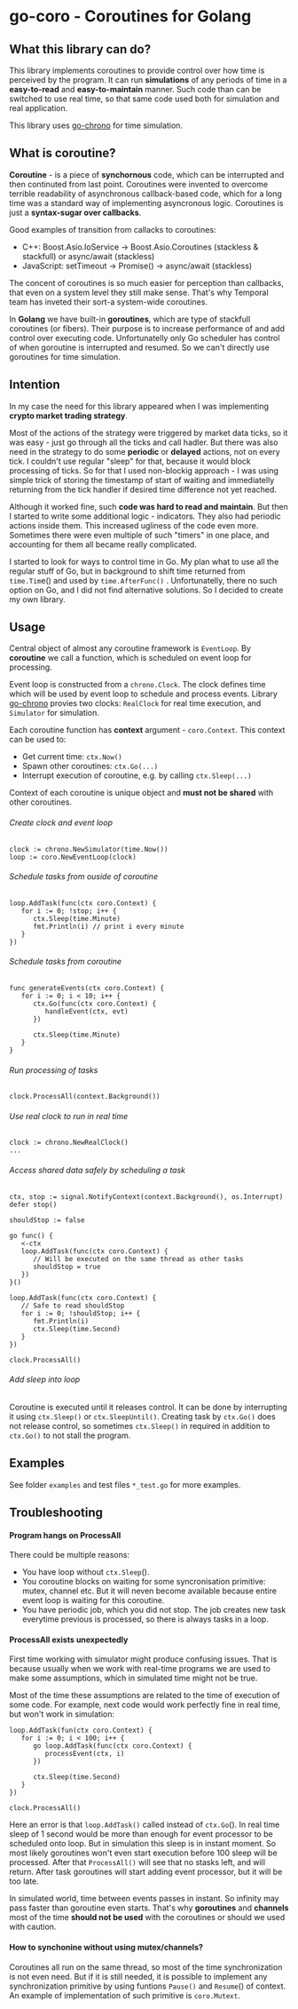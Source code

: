 # go-coro - Coroutines for Golang

## What this library can do?

This library implements coroutines to provide control over how time is perceived by the program. It can run **simulations** of any periods of time in a **easy-to-read** and **easy-to-maintain** manner. Such code than can be switched to use real time, so that same code used both for simulation and real application.

This library uses [go-chrono](github.com/nnikolash/go-chrono) for time simulation.

## **What is coroutine?**

**Coroutine** - is a piece of **synchornous** code, which can be interrupted and then continuted from last point. Coroutines were invented to overcome terrible readability of asynchronous callback-based code, which for a long time was a standard way of implementing asyncronous logic. Coroutines is just a **syntax-sugar over callbacks**.

Good examples of transition from callacks to coroutines:

* C++: Boost.Asio.IoService -> Boost.Asio.Coroutines (stackless & stackfull) or async/await (stackless)
* JavaScript: setTimeout -> Promise() -> async/await (stackless)

The concent of coroutines is so much easier for perception than callbacks, that even on a system level they still make sense.  That's why Temporal team has inveted their sort-a system-wide coroutines.

In **Golang** we have built-in **goroutines**, which are type of stackfull coroutines (or fibers). Their purpose is to increase performance of and add control over executing code.
Unfortunatelly only Go scheduler has control of when goroutine is interrupted and resumed. So we can't directly use goroutines for time simulation.

## Intention

In my case the need for this library appeared when I was implementing **crypto market trading strategy**.

Most of the actions of the strategy were triggered by market data ticks, so it was easy - just go through all the ticks and call hadler. But there was also need in the strategy to do some **periodic** or **delayed** actions, not on every tick. I couldn't use regular "sleep" for that, because it would block processing of ticks. So for that I used non-blockig approach - I was using simple trick of storing the timestamp of start of waiting and immediatelly returning from the tick handler if desired time difference not yet reached.

Although it worked fine, such **code was hard to read and maintain**. But then I started to write some additional logic - indicators. They also had periodic actions inside them. This increased ugliness of the code even more. Sometimes there were even multiple of such "timers" in one place, and accounting for them all became really complicated.

I started to look for ways to control time in Go. My plan what to use all the regular stuff of Go, but in background to shift time returned from `time.Tim`e() and used by `time.AfterFunc()` .
Unfortunatelly, there no such option on Go, and I did not find alternative solutions. So I decided to create my own library.

## Usage

Central object of almost any coroutine framework is `EventLoop`. By **coroutine** we call a function, which is scheduled on event loop for processing.

Event loop is constructed from a `chrono.Clock`. The clock defines time which will be used by event loop to schedule and process events.
Library [go-chrono](github.com/nnikolash/go-chrono) provies two clocks: `RealClock` for real time execution, and `Simulator` for simulation.

Each coroutine function has **context** argument - `coro.Context`. This context can be used to:

* Get current time: `ctx.Now()`
* Spawn other coroutines: `ctx.Go(...)`
* Interrupt execution of coroutine, e.g. by calling `ctx.Sleep(...)`

Context of each coroutine is unique object and **must not be shared** with other coroutines.

###### Create clock and event loop

```
clock := chrono.NewSimulator(time.Now())
loop := coro.NewEventLoop(clock)
```

###### Schedule tasks from ouside of coroutine

```
loop.AddTask(func(ctx coro.Context) {
   for i := 0; !stop; i++ {
      ctx.Sleep(time.Minute)
      fmt.Println(i) // print i every minute
   }
})
```

###### Schedule tasks from coroutine

```
func generateEvents(ctx coro.Context) {
   for i := 0; i < 10; i++ {
      ctx.Go(func(ctx coro.Context) {
         handleEvent(ctx, evt)
      })

      ctx.Sleep(time.Minute)
   }
}
```

###### Run processing of tasks

```
clock.ProcessAll(context.Background())
```

###### Use real clock to run in real time

```
clock := chrono.NewRealClock()
...
```

###### Access shared data safely by scheduling a task

```
ctx, stop := signal.NotifyContext(context.Background(), os.Interrupt)
defer stop()

shouldStop := false

go func() {
   <-ctx
   loop.AddTask(func(ctx coro.Context) {
      // Will be executed on the same thread as other tasks
      shouldStop = true
   })
}()

loop.AddTask(func(ctx coro.Context) {
   // Safe to read shouldStop
   for i := 0; !shouldStop; i++ {
      fmt.Println(i)
      ctx.Sleep(time.Second)
   }
})

clock.ProcessAll()
```

###### Add sleep into loop

Coroutine is executed until it releases control. It can be done by interrupting it using `ctx.Sleep()` or `ctx.SleepUntil()`.
Creating task by `ctx.Go()` does not release control, so sometimes `ctx.Sleep()` in required in addition to `ctx.Go()` to not stall the program.

## Examples

See folder `examples` and test files `*_test.go` for more examples.

## Troubleshooting

#### Program hangs on ProcessAll

There could be multiple reasons:

* You have loop without `ctx.Sleep`().
* You coroutine blocks on waiting for some syncronisation primitive: mutex, channel etc. But it will neven become available because entire event loop is waiting for this coroutine.
* You have periodic job, which you did not stop. The job creates new task everytime previous is processed, so there is always tasks in a loop.

#### ProcessAll exists unexpectedly

First time working with simulator might produce confusing issues. That is because usually when we work with real-time programs we are used to make some assumptions, which in simulated time might not be true.

Most of the time these assumptions are related to the time of execution of some code. For example, next code would work perfectly fine in real time, but won't work in simulation:

```
loop.AddTask(fun(ctx coro.Context) {
   for i := 0; i < 100; i++ {
      go loop.AddTask(func(ctx coro.Context) {
         processEvent(ctx, i)
      })

      ctx.Sleep(time.Second)
   }
})

clock.ProcessAll()
```

Here an error is that `loop.AddTask()` called instead of `ctx.Go`(). In real time sleep of 1 second would be more than enough for event processor to be scheduled onto loop. But in simulation this sleep is in instant moment. So most likely goroutines won't even start execution before 100 sleep will be processed. After that `ProcessAll()` will see that no stasks left, and will return. After task goroutines will start adding event processor, but it will be too late.

In simulated world, time between events passes in instant. So infinity may pass faster than goroutine even starts.
That's why **goroutines** and **channels** most of the time **should not be used** with the coroutines or should we used with caution.

#### How to synchonine without using mutex/channels?

Coroutines all run on the same thread, so most of the time synchronization is not even need. But if it is still needed, it is possible to implement any synchronization primitive by using funtions `Pause()` and `Resume`() of context.
An example of implementation of such primitive is `coro.Mutext`.
